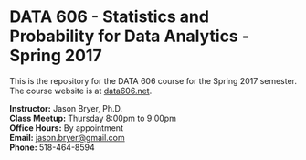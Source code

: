 # DATA 606 - Statistics and Probability for Data Analytics - Spring 2017

This is the repository for the DATA 606 course for the Spring 2017 semester. The course website is at [data606.net](http://data606.net).

**Instructor:** Jason Bryer, Ph.D.  
**Class Meetup:** Thursday 8:00pm to 9:00pm  
**Office Hours:** By appointment  
**Email:** <a href="mailto:jason.bryer@gmail.com?Subject=DATA606">jason.bryer@gmail.com</a>    
**Phone:** 518-464-8594  
